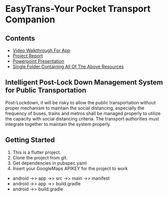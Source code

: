 # EasyTrans-Your Pocket Transport Companion

## Contents

- [Video Walkthrough For App](https://viswharajhospital-my.sharepoint.com/:v:/g/personal/1032181584_mitwpu_ac_in/ESwlyQ-cgoFEtuWGTdIhlW4BZsiqHd5hwDsxTviSPrHu6g?e=f8RySm)
- [Project Report](https://viswharajhospital-my.sharepoint.com/:b:/g/personal/1032181584_mitwpu_ac_in/EStexK3Fg3RKr2Na8X3spBoBhnCxts60rTlvbSmnpXwUbw?e=ilrqKE)
- [Powerpoint Presentation](https://viswharajhospital-my.sharepoint.com/:p:/g/personal/1032181584_mitwpu_ac_in/EfPHTzZHXr5Fl3Ww6pMYVYsBttVZDyeCgZ0e8iLqGuw3jQ?e=g2Wsk9)
- [Single Folder Containing All Of The Above Resources](https://viswharajhospital-my.sharepoint.com/:f:/g/personal/1032181584_mitwpu_ac_in/Ev9JODcTbBZEg_5Aqw__dEQB2h5pePzM22NleE6zExbN9A?e=QK0JIV)

## Intelligent Post-Lock Down Management System for Public Transportation

Post-Lockdown, it will be risky to allow the public transportation without proper mechanism to maintain the social distancing, 
especially the frequency of buses, trains and metros shall be managed properly to utilize the capacity with social distancing criteria. 
The transport authorities must integrate together to maintain the system properly.

## Getting Started

1. This is a flutter project.
2. Clone the project from git.
3. Get dependencies in pubspec.yaml
4. Insert your GoogleMaps APIKEY for the project to work
- android ->> app ->> src ->> main ->> manifest 
- android ->> app ->> build.gradle
- android ->> build.gradle
